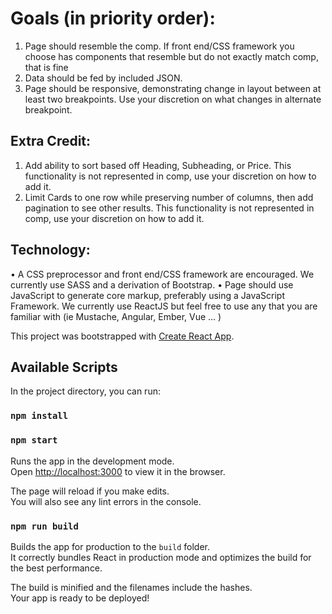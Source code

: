# Goals (in priority order):
1. Page should resemble the comp. If front end/CSS framework you choose has components that resemble but do not exactly match comp, that is fine
2. Data should be fed by included JSON.
3. Page should be responsive, demonstrating change in layout between at least two
breakpoints. Use your discretion on what changes in alternate breakpoint.

## Extra Credit:
1. Add ability to sort based off Heading, Subheading, or Price. This functionality is not represented in comp, use your discretion on how to add it.
2. Limit Cards to one row while preserving number of columns, then add pagination to see other results. This functionality is not represented in comp, use your discretion on how to add it.

## Technology:
• A CSS preprocessor and front end/CSS framework are encouraged. We currently use SASS and a derivation of Bootstrap.
• Page should use JavaScript to generate core markup, preferably using a JavaScript Framework. We currently use ReactJS but feel free to use any that you are familiar with (ie Mustache, Angular, Ember, Vue ... )

This project was bootstrapped with [Create React App](https://github.com/facebook/create-react-app).

## Available Scripts

In the project directory, you can run:
### `npm install`
### `npm start`

Runs the app in the development mode.<br>
Open [http://localhost:3000](http://localhost:3000) to view it in the browser.

The page will reload if you make edits.<br>
You will also see any lint errors in the console.

### `npm run build`

Builds the app for production to the `build` folder.<br>
It correctly bundles React in production mode and optimizes the build for the best performance.

The build is minified and the filenames include the hashes.<br>
Your app is ready to be deployed!
